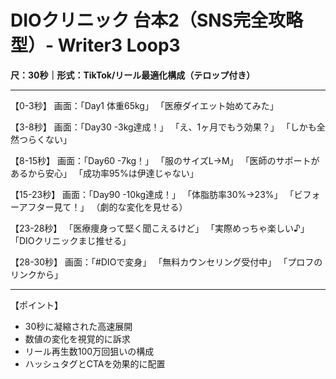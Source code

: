 # DIOクリニック 台本2（SNS完全攻略型）- Writer3 Loop3
**尺：30秒｜形式：TikTok/リール最適化構成（テロップ付き）**

---

【0-3秒】
画面：「Day1 体重65kg」
「医療ダイエット始めてみた」

【3-8秒】
画面：「Day30 -3kg達成！」
「え、1ヶ月でもう効果？」
「しかも全然つらくない」

【8-15秒】
画面：「Day60 -7kg！」
「服のサイズL→M」
「医師のサポートがあるから安心」
「成功率95%は伊達じゃない」

【15-23秒】
画面：「Day90 -10kg達成！」
「体脂肪率30%→23%」
「ビフォーアフター見て！」
（劇的な変化を見せる）

【23-28秒】
「医療痩身って堅く聞こえるけど」
「実際めっちゃ楽しい♪」
「DIOクリニックまじ推せる」

【28-30秒】
画面：「#DIOで変身」
「無料カウンセリング受付中」
「プロフのリンクから」

---

【ポイント】
- 30秒に凝縮された高速展開
- 数値の変化を視覚的に訴求
- リール再生数100万回狙いの構成
- ハッシュタグとCTAを効果的に配置